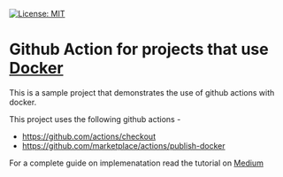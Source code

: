 
[![License: MIT](https://img.shields.io/badge/License-MIT-yellow.svg)](https://opensource.org/licenses/MIT)

# Github Action for projects that use [Docker](https://www.docker.com/)

This is a sample project that demonstrates the use of github actions with docker.

This project uses the following github actions -

* https://github.com/actions/checkout
* https://github.com/marketplace/actions/publish-docker

For a complete guide on implemenatation read the tutorial on [Medium](https://medium.com/better-programming/github-actions-for-docker-eaf22bbcc879)
